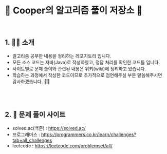 # 🚀 Cooper의 알고리즘 풀이 저장소 🤖

<br>

## 1. 👨‍🏫 소개

- 알고리즘 공부한 내용을 정리하는 레포지토리 입니다.
- 모든 소스 코드는 자바(Java)로 작성하였고, 정답 처리를 확인한 코드들 입니다.
- 사이트별로 문제 풀이와 관련된 내용은 위키(wiki)에 정리하고 있습니다.
- 학습하는 과정에서 작성한 코드이므로 추가적으로 첨언해주실 부분 말씀해주시면 감사하겠습니다. 🙇‍♂️

<br><br>

## 2. 📝 문제 풀이 사이트

- solved.ac(백준) : https://solved.ac/
- 프로그래머스 : https://programmers.co.kr/learn/challenges?tab=all_challenges
- leetcode : https://leetcode.com/problemset/all/

<br><br>


